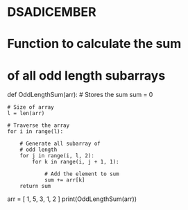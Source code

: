 # DSADICEMBER
# Function to calculate the sum
# of all odd length subarrays

def OddLengthSum(arr):
	# Stores the sum
	sum = 0

	# Size of array
	l = len(arr)

	# Traverse the array
	for i in range(l):

		# Generate all subarray of
		# odd length
		for j in range(i, l, 2):
			for k in range(i, j + 1, 1):

				# Add the element to sum
				sum += arr[k]	
        return sum
arr = [ 1, 5, 3, 1, 2 ]
print(OddLengthSum(arr))
